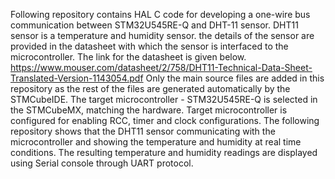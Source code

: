 Following repository contains HAL C code for developing a one-wire bus communication between STM32U545RE-Q and DHT-11 sensor.
DHT11 sensor is a temperature and humidity sensor. the details of the sensor are provided in the datasheet with which the sensor is interfaced to the microcontroller. The link for the datasheet is given below.
https://www.mouser.com/datasheet/2/758/DHT11-Technical-Data-Sheet-Translated-Version-1143054.pdf
Only the main source files are added in this repository as the rest of the files are generated automatically by the STMCubeIDE.
The target microcontroller - STM32U545RE-Q is selected in the STMCubeMX, matching the hardware.
Target microcontroller is configured for enabling RCC, timer and clock configurations.
The following repository shows that the DHT11 sensor communicating with the microcontroller and showing the temperature and humidity at real time conditions.
The resulting temperature and humidity readings are displayed using Serial console through UART protocol.
